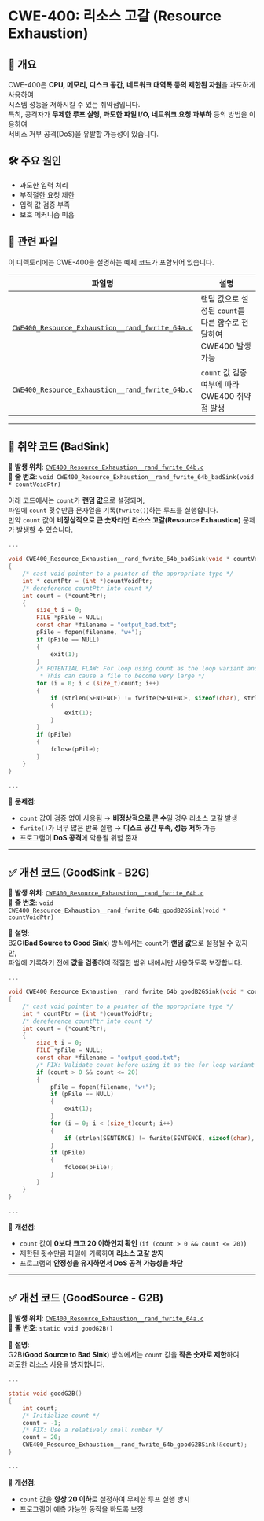 # CWE-400: 리소스 고갈 (Resource Exhaustion)

## 📌 개요
CWE-400은 **CPU, 메모리, 디스크 공간, 네트워크 대역폭 등의 제한된 자원**을 과도하게 사용하여  
시스템 성능을 저하시킬 수 있는 취약점입니다.  
특히, 공격자가 **무제한 루프 실행, 과도한 파일 I/O, 네트워크 요청 과부하** 등의 방법을 이용하여  
서비스 거부 공격(DoS)을 유발할 가능성이 있습니다.

## 🛠 주요 원인
- 과도한 입력 처리
- 부적절한 요청 제한
- 입력 값 검증 부족
- 보호 메커니즘 미흡

## 📂 관련 파일
이 디렉토리에는 CWE-400을 설명하는 예제 코드가 포함되어 있습니다.

| 파일명 | 설명 |
|--------|------|
| [`CWE400_Resource_Exhaustion__rand_fwrite_64a.c`](./CWE400_Resource_Exhaustion__rand_fwrite_64a.c) | 랜덤 값으로 설정된 `count`를 다른 함수로 전달하여 CWE400 발생 가능 |
| [`CWE400_Resource_Exhaustion__rand_fwrite_64b.c`](./CWE400_Resource_Exhaustion__rand_fwrite_64b.c) | `count` 값 검증 여부에 따라 CWE400 취약점 발생 |

---

## 🚨 취약 코드 (BadSink)
📌 **발생 위치**: [`CWE400_Resource_Exhaustion__rand_fwrite_64b.c`](./CWE400_Resource_Exhaustion__rand_fwrite_64b.c)  
📌 **줄 번호**: `void CWE400_Resource_Exhaustion__rand_fwrite_64b_badSink(void * countVoidPtr)`

아래 코드에서는 `count`가 **랜덤 값**으로 설정되며,  
파일에 `count` 횟수만큼 문자열을 기록(`fwrite()`)하는 루프를 실행합니다.  
만약 `count` 값이 **비정상적으로 큰 숫자**라면 **리소스 고갈(Resource Exhaustion)** 문제가 발생할 수 있습니다.

```c
...

void CWE400_Resource_Exhaustion__rand_fwrite_64b_badSink(void * countVoidPtr)
{
    /* cast void pointer to a pointer of the appropriate type */
    int * countPtr = (int *)countVoidPtr;
    /* dereference countPtr into count */
    int count = (*countPtr);
    {
        size_t i = 0;
        FILE *pFile = NULL;
        const char *filename = "output_bad.txt";
        pFile = fopen(filename, "w+");
        if (pFile == NULL)
        {
            exit(1);
        }
        /* POTENTIAL FLAW: For loop using count as the loop variant and no validation
         * This can cause a file to become very large */
        for (i = 0; i < (size_t)count; i++)
        {
            if (strlen(SENTENCE) != fwrite(SENTENCE, sizeof(char), strlen(SENTENCE), pFile))
            {
                exit(1);
            }
        }
        if (pFile)
        {
            fclose(pFile);
        }
    }
}

...
```

📌 **문제점**:
- `count` 값이 검증 없이 사용됨 → **비정상적으로 큰 수**일 경우 리소스 고갈 발생
- `fwrite()`가 너무 많은 반복 실행 → **디스크 공간 부족, 성능 저하** 가능
- 프로그램이 **DoS 공격**에 악용될 위험 존재

---

## ✅ 개선 코드 (GoodSink - B2G)
📌 **발생 위치**: [`CWE400_Resource_Exhaustion__rand_fwrite_64b.c`](./CWE400_Resource_Exhaustion__rand_fwrite_64b.c)  
📌 **줄 번호**: `void CWE400_Resource_Exhaustion__rand_fwrite_64b_goodB2GSink(void * countVoidPtr)`

📌 **설명**:  
B2G(**Bad Source to Good Sink**) 방식에서는 `count`가 **랜덤 값**으로 설정될 수 있지만,  
파일에 기록하기 전에 **값을 검증**하여 적절한 범위 내에서만 사용하도록 보장합니다.

```c
...

void CWE400_Resource_Exhaustion__rand_fwrite_64b_goodB2GSink(void * countVoidPtr)
{
    /* cast void pointer to a pointer of the appropriate type */
    int * countPtr = (int *)countVoidPtr;
    /* dereference countPtr into count */
    int count = (*countPtr);
    {
        size_t i = 0;
        FILE *pFile = NULL;
        const char *filename = "output_good.txt";
        /* FIX: Validate count before using it as the for loop variant to write to a file */
        if (count > 0 && count <= 20)
        {
            pFile = fopen(filename, "w+");
            if (pFile == NULL)
            {
                exit(1);
            }
            for (i = 0; i < (size_t)count; i++)
            {
                if (strlen(SENTENCE) != fwrite(SENTENCE, sizeof(char), strlen(SENTENCE), pFile)) exit(1);
            }
            if (pFile)
            {
                fclose(pFile);
            }
        }
    }
}

...
```

📌 **개선점**:
- `count` 값이 **0보다 크고 20 이하인지 확인** (`if (count > 0 && count <= 20)`)
- 제한된 횟수만큼 파일에 기록하여 **리소스 고갈 방지**
- 프로그램의 **안정성을 유지하면서 DoS 공격 가능성을 차단**

---

## ✅ 개선 코드 (GoodSource - G2B)
📌 **발생 위치**: [`CWE400_Resource_Exhaustion__rand_fwrite_64a.c`](./CWE400_Resource_Exhaustion__rand_fwrite_64a.c)  
📌 **줄 번호**: `static void goodG2B()`

📌 **설명**:  
G2B(**Good Source to Bad Sink**) 방식에서는 `count` 값을 **작은 숫자로 제한**하여  
과도한 리소스 사용을 방지합니다.

```c
...

static void goodG2B()
{
    int count;
    /* Initialize count */
    count = -1;
    /* FIX: Use a relatively small number */
    count = 20;
    CWE400_Resource_Exhaustion__rand_fwrite_64b_goodG2BSink(&count);
}

...
```

📌 **개선점**:
- `count` 값을 **항상 20 이하**로 설정하여 무제한 루프 실행 방지
- 프로그램이 예측 가능한 동작을 하도록 보장
